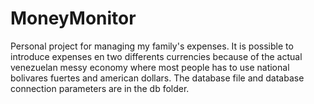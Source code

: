 # MoneyMonitor
Personal project for managing my family's expenses. It is possible to introduce expenses en two differents currencies because of the actual venezuelan messy economy where most people has to use national bolivares fuertes and american dollars. The database file and database connection parameters are in the db folder.
